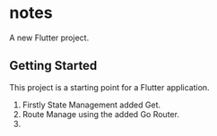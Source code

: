 # notes

A new Flutter project.

## Getting Started

This project is a starting point for a Flutter application.

1. Firstly State Management added Get.
2. Route Manage using the added Go Router.
3. 
